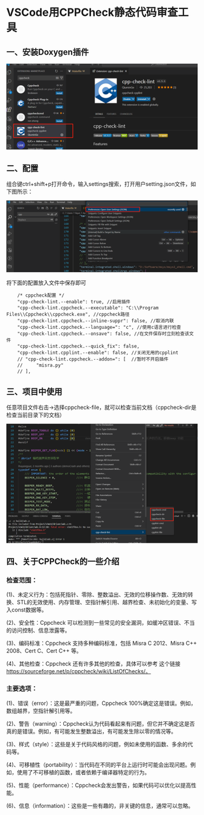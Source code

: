 # VSCode用CPPCheck静态代码审查工具

## 一、安装Doxygen插件

![image](images/cppcheck_01.png)

## 二、配置
组合键ctrl+shift+p打开命令，输入settings搜索，打开用户setting.json文件，如下图所示：

![image](images/cppcheck_02.png)

将下面的配置放入文件中保存即可

        /* cppcheck配置 */
        "cpp-check-lint.--enable": true, //启用插件
        "cpp-check-lint.cppcheck.--executable": "C:\\Program Files\\Cppcheck\\cppcheck.exe", //cppcheck路径
        "cpp-check-lint.cppcheck.--inline-suppr": false, //取消内联
        "cpp-check-lint.cppcheck.--language=": "c", //使用c语言进行检查
        "cpp-check-lint.cppcheck.--onsave": false, //在文件保存时立刻检查该文件
        "cpp-check-lint.cppcheck.--quick_fix": false,
        "cpp-check-lint.cpplint.--enable": false, //关闭无用的cpplint
        // "cpp-check-lint.cppcheck.--addon=": [  //暂时不开启插件
        //     "misra.py"
        // ],


## 三、项目中使用

任意项目文件右击->选择cppcheck-file，就可以检查当前文档（cppcheck-dir是检查当前目录下的文档）

![image](images/cppcheck_03.png)

## 四、关于CPPCheck的一些介绍
### 检查范围：

(1)、未定义行为：包括死指针、零除、整数溢出、无效的位移操作数、无效的转换、STL的无效使用、内存管理、空指针解引用、越界检查、未初始化的变量、写入const数据等。

(2)、安全性：Cppcheck 可以检测到一些常见的安全漏洞，如缓冲区错误、不当的访问控制、信息泄露等。

(3)、编码标准：Cppcheck 支持多种编码标准，包括 Misra C 2012、Misra C++ 2008、Cert C、Cert C++ 等。

(4)、其他检查：Cppcheck 还有许多其他的检查，具体可以参考 这个链接 https://sourceforge.net/p/cppcheck/wiki/ListOfChecks/。

### 主要选项：

(1)、错误（error）：这是最严重的问题，Cppcheck 100%确定这是错误。例如，数组越界，空指针解引用等。

(2)、警告（warning）：Cppcheck认为代码看起来有问题，但它并不确定这是否真的是错误。例如，有可能发生整数溢出，有可能发生除以零的情况等。

(3)、样式（style）：这些是关于代码风格的问题，例如未使用的函数、多余的代码等。

(4)、可移植性（portability）：当代码在不同的平台上运行时可能会出现问题。例如，使用了不可移植的函数，或者依赖于编译器特定的行为。

(5)、性能（performance）：Cppcheck会发出警告，如果代码可以优化以提高性能。

(6)、信息（information）：这些是一些有趣的，非关键的信息，通常可以忽略。





